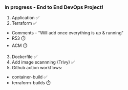 ### In progress - End to End DevOps Project!

1. Application ✅
2. Terraform ✅
  - Comments - "Will add once everything is up & running"
  - R53 ⏱️
  - ACM ⏱️
3. Dockerfile ✅
4. Add image scannning (Trivy) ✅
5. Github action workflows:
  - container-build ✅ 
  - terraform-builds ⏱️